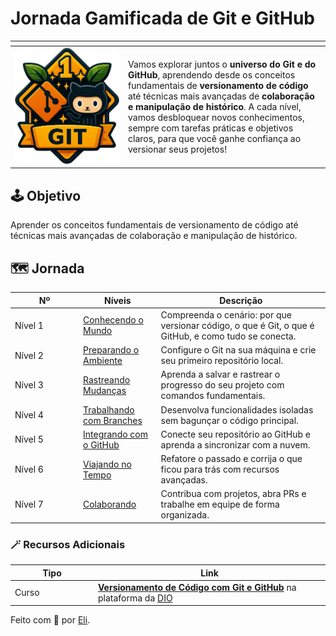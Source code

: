 # Jornada Gamificada de Git e GitHub

<table data-header-hidden><thead><tr><th width="167"></th><th></th></tr></thead><tbody><tr><td><img src=".gitbook/assets/git-github.png" alt=""></td><td>Vamos explorar juntos o <strong>universo do Git e do GitHub</strong>, aprendendo desde os conceitos fundamentais de <strong>versionamento de código</strong> até técnicas mais avançadas de <strong>colaboração e manipulação de histórico</strong>. A cada nível, vamos desbloquear novos conhecimentos, sempre com tarefas práticas e objetivos claros, para que você ganhe confiança ao versionar seus projetos!</td></tr></tbody></table>

## 🕹️ Objetivo

Aprender os conceitos fundamentais de versionamento de código até técnicas mais avançadas de colaboração e manipulação de histórico.

## 🗺️ Jornada

<table><thead><tr><th width="95">Nº</th><th>Níveis</th><th>Descrição</th></tr></thead><tbody><tr><td>Nível 1</td><td><a href="nivel-1-conhecendo-o-universo/o-que-e-versionamento-de-codigo.md">Conhecendo o Mundo</a></td><td>Compreenda o cenário: por que versionar código, o que é Git, o que é GitHub, e como tudo se conecta.</td></tr><tr><td>Nível 2</td><td><a href="nivel-2-preparando-o-ambiente/instalando-o-git.md">Preparando o Ambiente</a></td><td>Configure o Git na sua máquina e crie seu primeiro repositório local.</td></tr><tr><td>Nível 3</td><td><a href="nivel-3-rastreando-mudancas/entendendo-commits-e-status.md">Rastreando Mudanças</a></td><td>Aprenda a salvar e rastrear o progresso do seu projeto com comandos fundamentais.</td></tr><tr><td>Nível 4</td><td><a href="nivel-4-trabalhando-com-branches/criando-uma-nova-branch.md">Trabalhando com Branches</a></td><td>Desenvolva funcionalidades isoladas sem bagunçar o código principal.</td></tr><tr><td>Nível 5</td><td><a href="nivel-5-integrando-com-github/conectando-seu-repositorio-local-ao-github.md">Integrando com o GitHub</a></td><td>Conecte seu repositório ao GitHub e aprenda a sincronizar com a nuvem.</td></tr><tr><td>Nível 6</td><td><a href="nivel-6-viajando-no-tempo/alterando-a-mensagem-de-um-commit.md">Viajando no Tempo</a></td><td>Refatore o passado e corrija o que ficou para trás com recursos avançadas.</td></tr><tr><td>Nível 7</td><td><a href="nivel-7-colaborando/criando-um-pull-request.md">Colaborando</a></td><td>Contribua com projetos, abra PRs e trabalhe em equipe de forma organizada.</td></tr></tbody></table>

### 🪄 Recursos Adicionais

<table><thead><tr><th width="119">Tipo</th><th>Link</th></tr></thead><tbody><tr><td>Curso</td><td><a href="https://www.dio.me/courses/versionamento-de-codigo-com-git-e-github"><strong>Versionamento de Código com Git e GitHub</strong></a> na plataforma da <a href="https://www.dio.me/">DIO</a></td></tr></tbody></table>



Feito com 💛 por [Eli](https://github.com/elidianaandrade).
